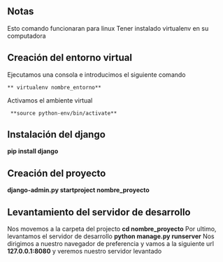 
## Notas
Esto comando funcionaran para linux
Tener instalado virtualenv en su computadora
## Creación del entorno virtual 
Ejecutamos una consola e introducimos el siguiente comando

    ** virtualenv nombre_entorno**
Activamos el ambiente virtual 

     **source python-env/bin/activate**
## Instalación del django
**pip install django**
## Creación del proyecto 
**django-admin.py startproject nombre_proyecto**
## Levantamiento del servidor de desarrollo
Nos movemos a la carpeta del projecto 
**cd nombre_proyecto** 
Por ultimo, levantamos el servidor de desarrollo
**python manage.py runserver**
Nos dirigimos a nuestro navegador de preferencia y vamos a la siguiente url
**127.0.0.1:8080**
y veremos nuestro servidor levantado 
